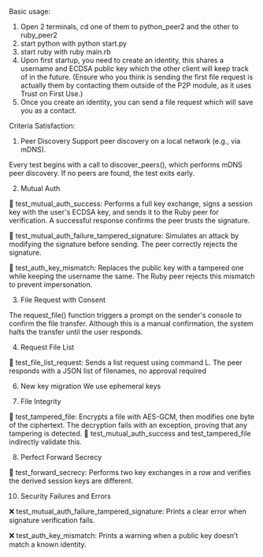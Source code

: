 Basic usage:

1. Open 2 terminals, cd one of them to python_peer2 and the other to ruby_peer2
2. start python with python start.py
3. start ruby with ruby main.rb
4. Upon first startup, you need to create an identity, this shares a username and ECDSA public key which the other client will keep track of in the future.
(Ensure who you think is sending the first file request is actually them by contacting them outside of the P2P module, as it uses Trust on First Use.)
5. Once you create an identity, you can send a file request which will save you as a contact.


Criteria Satisfaction:
1. Peer Discovery
Support peer discovery on a local network (e.g., via mDNS).

Every test begins with a call to discover_peers(), which performs mDNS peer discovery. If no peers are found, the test exits early.

2. Mutual Auth
   
🔐 test_mutual_auth_success: Performs a full key exchange, signs a session key with the user's ECDSA key, and sends it to the Ruby peer for verification. A successful response confirms the peer trusts the signature.

🔐 test_mutual_auth_failure_tampered_signature: Simulates an attack by modifying the signature before sending. The peer correctly rejects the signature.

🔏 test_auth_key_mismatch: Replaces the public key with a tampered one while keeping the username the same. The Ruby peer rejects this mismatch to prevent impersonation.

3. File Request with Consent

The request_file() function triggers a prompt on the sender's console to confirm the file transfer. Although this is a manual confirmation, the system halts the transfer until the user responds.

4. Request File List

📄 test_file_list_request: Sends a list request using command L. The peer responds with a JSON list of filenames, no approval required

6. New key migration
We use ephemeral keys 

7. File Integrity
   
🧨 test_tampered_file: Encrypts a file with AES-GCM, then modifies one byte of the ciphertext. The decryption fails with an exception, proving that any tampering is detected.
🔐 test_mutual_auth_success and test_tampered_file indirectly validate this.


8. Perfect Forward Secrecy

🔁 test_forward_secrecy: Performs two key exchanges in a row and verifies the derived session keys are different.

10. Security Failures and Errors
    
❌ test_mutual_auth_failure_tampered_signature: Prints a clear error when signature verification fails.

❌ test_auth_key_mismatch: Prints a warning when a public key doesn’t match a known identity.

